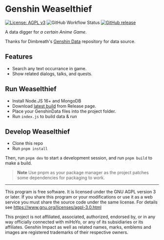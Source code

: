 # Genshin Weaselthief

[![License: AGPL v3](https://img.shields.io/badge/License-AGPL_v3-blue.svg)](https://www.gnu.org/licenses/agpl-3.0)
![GitHub Workflow Status](https://img.shields.io/github/actions/workflow/status/diauweb/Genshin-Weaselthief/release.yml)
[![GitHub release](https://img.shields.io/badge/download-latest-green)](https://github.com/diauweb/Genshin-WeaselThief/releases/latest)

A data digger for *a certain Anime Game*.

Thanks for Dimbreath's [Genshin Data](https://github.com/Dimbreath/GenshinData) repository for data source.

## Features
- Search any text occurrance in game.
- Show related dialogs, talks, and quests.

## Run Weaselthief
- Install Node.JS 16+ and MongoDB
- Download [latest build](https://github.com/diauweb/Genshin-WeaselThief/releases/latest) from Release page.
- Place your GenshinData files into the project folder.
- Run `index.js` to build data & run

## Develop Weaselthief
- Clone this repo
- Run `pnpm install`

Then, run `pnpm dev` to start a development session, and run `pnpm build` to make a build.
> **Note**
> Use pnpm as your package manager as the project patches some dependencies for packaging to work.

---
This program is free software.
It is licensed under the GNU AGPL version 3 or later.
If you share this program or your modifications
or use it as a web service you must share the source code under the same license.
For details see https://www.gnu.org/licenses/agpl-3.0.html

This project is not affiliated, associated, authorized, endorsed by, or in any way officially connected with miHoYo, or any of its subsidiaries or its affiliates. 
Genshin Impact as well as related names, marks, emblems and images are registered trademarks of their respective owners.